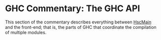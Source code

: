 # GHC Commentary: The GHC API


This section of the commentary describes everything between [HscMain](commentary/compiler/hsc-main) and the front-end; that is, the parts of GHC that coordinate the compilation of multiple modules.
